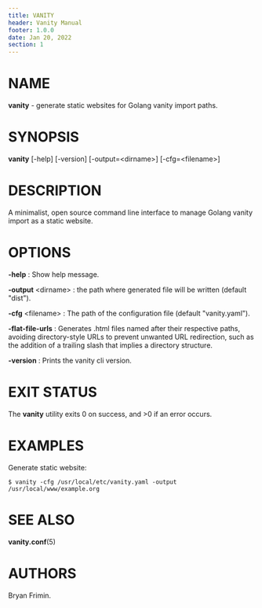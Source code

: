```yaml
---
title: VANITY
header: Vanity Manual
footer: 1.0.0
date: Jan 20, 2022
section: 1
---
```

# NAME
**vanity** - generate static websites for Golang vanity import paths.

# SYNOPSIS
**vanity** [-help] [-version] [-output=\<dirname\>] [-cfg=\<filename\>]

# DESCRIPTION

A minimalist, open source command line interface to manage Golang
vanity import as a static website.

# OPTIONS
**-help**
: Show help message.

**-output** \<dirname\>
: the path where generated file will be written (default "dist").

**-cfg** \<filename\>
: The path of the configuration file (default "vanity.yaml").

**-flat-file-urls**
: Generates .html files named after their respective paths, avoiding
  directory-style URLs to prevent unwanted URL redirection, such as
  the addition of a trailing slash that implies a directory structure.

**-version**
: Prints the vanity cli version.

# EXIT STATUS
The **vanity** utility exits 0 on success, and >0 if an error occurs.

# EXAMPLES
Generate static website:

    $ vanity -cfg /usr/local/etc/vanity.yaml -output /usr/local/www/example.org

# SEE ALSO
**vanity.conf**(5)

# AUTHORS
Bryan Frimin.
